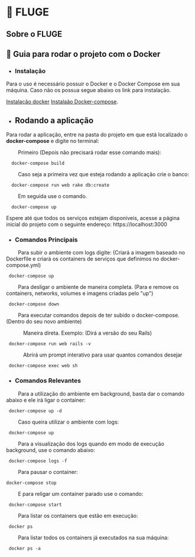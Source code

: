 # 🔵 FLUGE


## Sobre o FLUGE


## 🐳 Guia para rodar o projeto com o Docker

* ### Instalação

Para o uso é necessário possuir o Docker e o Docker Compose em sua máquina. Caso não os possua segue abaixo os link para instalação.

[Instalação docker](https://docs.docker.com/engine/installation/linux/docker-ce/)
[Instalaão Docker-compose](https://docs.docker.com/compose/install/).


* ## Rodando a aplicação

Para rodar a aplicação, entre na pasta do projeto em que está localizado o __docker-compose__ e digite no terminal:

&emsp;&emsp; Primeiro (Depois não precisará rodar esse comando mais): 

```
  docker-compose build
```

 &emsp;&emsp; Caso seja a primeira vez que esteja rodando a aplicação crie o banco:

```
  docker-compose run web rake db:create
```

 &emsp;&emsp; Em seguida use o comando. 

```
  docker-compose up 
```
Espere até que todos os serviços estejam disponíveis, acesse a página inicial do projeto com o seguinte endereço: https://localhost:3000

* ### Comandos Principais

 &emsp;&emsp; Para subir o ambiente com logs digite: (Criará a imagem baseado no Dockerfile e criará os containers de serviços que definimos no docker-compose.yml)

 ```terminal
  docker-compose up
 ```

 &emsp;&emsp; Para desligar o ambiente de maneira completa. (Para e remove os containers, networks, volumes e imagens criadas pelo "up")
 
 ```terminal
  docker-compose down
 ```

 &emsp;&emsp; Para executar comandos depois de ter subido o docker-compose. (Dentro do seu novo ambiente)

 &emsp;&emsp;&emsp; Maneira direta. Exemplo: (Dirá a versão do seu Rails)
 ```terminal
  docker-compose run web rails -v

 ```
 &emsp;&emsp;&emsp; Abrirá um prompt interativo para usar quantos comandos desejar
 ```terminal
  docker-compose exec web sh

 ```
* ### Comandos Relevantes

 &emsp;&emsp; Para a utilização do ambiente em background, basta dar o comando abaixo e ele irá ligar o container:
 
 ```terminal
  docker-compose up -d
 ```
 &emsp;&emsp; Caso queira utilizar o ambiente com logs:

 ```terminal
  docker-compose up 
 ```
 &emsp;&emsp; Para a visualização dos logs quando em modo de execução background, use o comando abaixo:

 ```terminal
  docker-compose logs -f
 ```

 &emsp;&emsp; Para pausar o container:

  ```terminal
  docker-compose stop
 ```
 &emsp;&emsp; E para religar um container parado use o comando: 
 
 ```terminal
  docker-compose start 
 ```

 &emsp;&emsp; Para listar os containers que estão em execução:
 
 ```terminal
  docker ps
 ```
 &emsp;&emsp; Para listar todos os containers já executados na sua máquina:
 
 ```terminal
  docker ps -a
 ```




